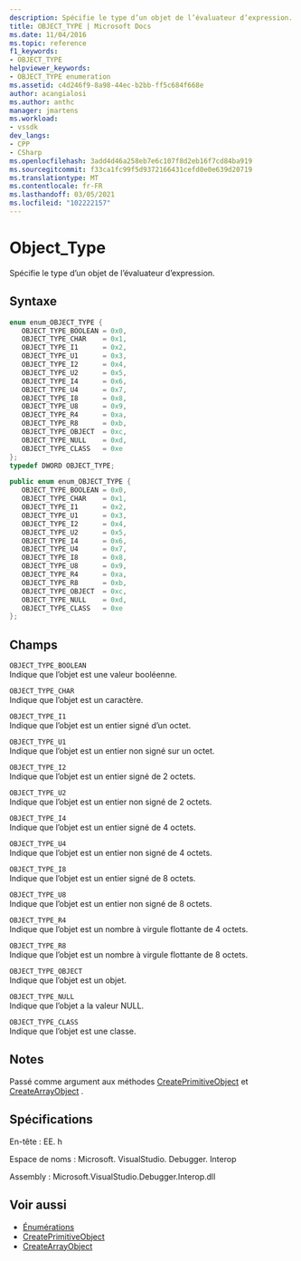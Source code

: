 ```yaml
---
description: Spécifie le type d’un objet de l’évaluateur d’expression.
title: OBJECT_TYPE | Microsoft Docs
ms.date: 11/04/2016
ms.topic: reference
f1_keywords:
- OBJECT_TYPE
helpviewer_keywords:
- OBJECT_TYPE enumeration
ms.assetid: c4d246f9-8a98-44ec-b2bb-ff5c684f668e
author: acangialosi
ms.author: anthc
manager: jmartens
ms.workload:
- vssdk
dev_langs:
- CPP
- CSharp
ms.openlocfilehash: 3add4d46a258eb7e6c107f8d2eb16f7cd84ba919
ms.sourcegitcommit: f33ca1fc99f5d9372166431cefd0e0e639d20719
ms.translationtype: MT
ms.contentlocale: fr-FR
ms.lasthandoff: 03/05/2021
ms.locfileid: "102222157"
---
```

# <a name="object_type"></a>Object_Type
Spécifie le type d’un objet de l’évaluateur d’expression.

## <a name="syntax"></a>Syntaxe

```cpp
enum enum_OBJECT_TYPE { 
   OBJECT_TYPE_BOOLEAN = 0x0,
   OBJECT_TYPE_CHAR    = 0x1,
   OBJECT_TYPE_I1      = 0x2,
   OBJECT_TYPE_U1      = 0x3,
   OBJECT_TYPE_I2      = 0x4,
   OBJECT_TYPE_U2      = 0x5,
   OBJECT_TYPE_I4      = 0x6,
   OBJECT_TYPE_U4      = 0x7,
   OBJECT_TYPE_I8      = 0x8,
   OBJECT_TYPE_U8      = 0x9,
   OBJECT_TYPE_R4      = 0xa,
   OBJECT_TYPE_R8      = 0xb,
   OBJECT_TYPE_OBJECT  = 0xc,
   OBJECT_TYPE_NULL    = 0xd,
   OBJECT_TYPE_CLASS   = 0xe
};
typedef DWORD OBJECT_TYPE;
```

```csharp
public enum enum_OBJECT_TYPE { 
   OBJECT_TYPE_BOOLEAN = 0x0,
   OBJECT_TYPE_CHAR    = 0x1,
   OBJECT_TYPE_I1      = 0x2,
   OBJECT_TYPE_U1      = 0x3,
   OBJECT_TYPE_I2      = 0x4,
   OBJECT_TYPE_U2      = 0x5,
   OBJECT_TYPE_I4      = 0x6,
   OBJECT_TYPE_U4      = 0x7,
   OBJECT_TYPE_I8      = 0x8,
   OBJECT_TYPE_U8      = 0x9,
   OBJECT_TYPE_R4      = 0xa,
   OBJECT_TYPE_R8      = 0xb,
   OBJECT_TYPE_OBJECT  = 0xc,
   OBJECT_TYPE_NULL    = 0xd,
   OBJECT_TYPE_CLASS   = 0xe
};
```

## <a name="fields"></a>Champs
 `OBJECT_TYPE_BOOLEAN`\
 Indique que l’objet est une valeur booléenne.

 `OBJECT_TYPE_CHAR`\
 Indique que l’objet est un caractère.

 `OBJECT_TYPE_I1`\
 Indique que l’objet est un entier signé d’un octet.

 `OBJECT_TYPE_U1`\
 Indique que l’objet est un entier non signé sur un octet.

 `OBJECT_TYPE_I2`\
 Indique que l’objet est un entier signé de 2 octets.

 `OBJECT_TYPE_U2`\
 Indique que l’objet est un entier non signé de 2 octets.

 `OBJECT_TYPE_I4`\
 Indique que l’objet est un entier signé de 4 octets.

 `OBJECT_TYPE_U4`\
 Indique que l’objet est un entier non signé de 4 octets.

 `OBJECT_TYPE_I8`\
 Indique que l’objet est un entier signé de 8 octets.

 `OBJECT_TYPE_U8`\
 Indique que l’objet est un entier non signé de 8 octets.

 `OBJECT_TYPE_R4`\
 Indique que l’objet est un nombre à virgule flottante de 4 octets.

 `OBJECT_TYPE_R8`\
 Indique que l’objet est un nombre à virgule flottante de 8 octets.

 `OBJECT_TYPE_OBJECT`\
 Indique que l’objet est un objet.

 `OBJECT_TYPE_NULL`\
 Indique que l’objet a la valeur NULL.

 `OBJECT_TYPE_CLASS`\
 Indique que l’objet est une classe.

## <a name="remarks"></a>Notes
 Passé comme argument aux méthodes [CreatePrimitiveObject](../../../extensibility/debugger/reference/idebugfunctionobject-createprimitiveobject.md) et [CreateArrayObject](../../../extensibility/debugger/reference/idebugfunctionobject-createarrayobject.md) .

## <a name="requirements"></a>Spécifications
 En-tête : EE. h

 Espace de noms : Microsoft. VisualStudio. Debugger. Interop

 Assembly : Microsoft.VisualStudio.Debugger.Interop.dll

## <a name="see-also"></a>Voir aussi
- [Énumérations](../../../extensibility/debugger/reference/enumerations-visual-studio-debugging.md)
- [CreatePrimitiveObject](../../../extensibility/debugger/reference/idebugfunctionobject-createprimitiveobject.md)
- [CreateArrayObject](../../../extensibility/debugger/reference/idebugfunctionobject-createarrayobject.md)
